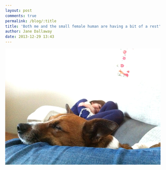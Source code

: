 ```yaml
---
layout: post
comments: true
permalink: /blog/:title
title: 'Both me and the small female human are having a bit of a rest'
author: Jane Dallaway
date: 2013-12-29 13:43
---
```


<div><a href="/media/VBtp_photo.JPG"><img src="/media/VBtp_thumb_photo.JPG" width="500" height="373"/></a></div>



 
      
